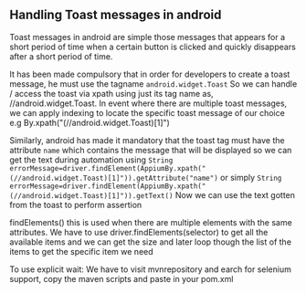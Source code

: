 ## Handling Toast messages in android
Toast messages in android are simple those messages that appears for a short period of time when a certain button is clicked and quickly disappears after
a short period of time.

It has been made compulsory that in order for developers to create a toast message, he must use the tagname `android.widget.Toast`
So we can handle / access the toast via xpath using just its tag name as, //android.widget.Toast. In event where there are multiple toast messages, 
we can apply indexing to locate the specific toast message of our choice e.g By.xpath("(//android.widget.Toast)[1]")


Similarly, android has made it mandatory that the toast tag must have the attribute `name` which contains the message that will be displayed so we can 
get the text during automation using `String errorMessage=driver.findElement(AppiumBy.xpath("(//android.widget.Toast)[1]")).getAttribute("name")`
or simply `String errorMessage=driver.findElement(AppiumBy.xpath("(//android.widget.Toast)[1]")).getText()`
Now we can use the text gotten from the toast to perform assertion


findElements() this is used when there are multiple elements with the same attributes. We have to use driver.findElements(selector) to get all the available items and we can get the size and later loop though the list of the items to get the specific item we need

To use explicit wait: We have to visit mvnrepository and earch for selenium support, copy the maven scripts and paste in your pom.xml
